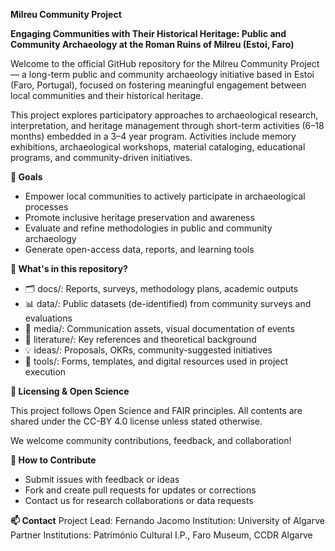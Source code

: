 **Milreu Community Project**

**Engaging Communities with Their Historical Heritage: Public and Community Archaeology at the Roman Ruins of Milreu (Estoi, Faro)**

Welcome to the official GitHub repository for the Milreu Community Project — a long-term public and community archaeology initiative based in Estoi (Faro, Portugal), focused on fostering meaningful engagement between local communities and their historical heritage.

This project explores participatory approaches to archaeological research, interpretation, and heritage management through short-term activities (6–18 months) embedded in a 3–4 year program. Activities include memory exhibitions, archaeological workshops, material cataloging, educational programs, and community-driven initiatives.

**📌 Goals**
- Empower local communities to actively participate in archaeological processes
- Promote inclusive heritage preservation and awareness
- Evaluate and refine methodologies in public and community archaeology
- Generate open-access data, reports, and learning tools

**📁 What's in this repository?**
- 🗂️ docs/: Reports, surveys, methodology plans, academic outputs
- 📊 data/: Public datasets (de-identified) from community surveys and evaluations
- 📸 media/: Communication assets, visual documentation of events
- 📜 literature/: Key references and theoretical background
- 💡 ideas/: Proposals, OKRs, community-suggested initiatives
- 🔧 tools/: Forms, templates, and digital resources used in project execution

**📖 Licensing & Open Science**

This project follows Open Science and FAIR principles. All contents are shared under the CC-BY 4.0 license unless stated otherwise.

We welcome community contributions, feedback, and collaboration!

**🤝 How to Contribute**
- Submit issues with feedback or ideas
- Fork and create pull requests for updates or corrections
- Contact us for research collaborations or data requests

**📫 Contact**
Project Lead: Fernando Jacomo
Institution: University of Algarve
Partner Institutions: Património Cultural I.P., Faro Museum, CCDR Algarve
